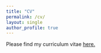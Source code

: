 ```yaml
---
title: "CV"
permalink: /cv/
layout: single
author_profile: true
---
```


Please find my curriculum vitae <a href="/assets/New_CV.pdf" target="_blank">here.</a>

